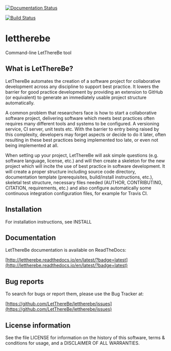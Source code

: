 [![Documentation Status](https://readthedocs.org/projects/lettherebe/badge/?version=latest)](http://lettherebe.readthedocs.io/en/latest/?badge=latest)

[![Build Status](https://travis-ci.org/LetThereBe/lettherebe.svg?branch=master)](https://travis-ci.org/LetThereBe/lettherebe)

# lettherebe
Command-line LetThereBe tool


## What is LetThereBe?

LetThereBe automates the creation of a software project for collaborative development across any discipline to support best practice. It lowers the barrier for good practice development by providing an extension to GitHub (or equivalent) to generate an immediately usable project structure automatically.

A common problem that researchers face is how to start a collaborative software project, delivering software which meets best practices often requires many different tools and systems to be configured. A versioning service, CI server, unit tests etc. With the barrier to entry being raised by this complexity, developers may forget aspects or decide to do it later, often resulting in these best practices being implemented too late, or even not being implemented at all.

When setting up your project, LetThereBe will ask simple questions (e.g. software language, license, etc.) and will then create a skeleton for the new project which will incite the use of best practice in software development. It will create a proper structure including source code directory, documentation template (prerequisites, build/install instructions, etc.), skeletal test structure, necessary files needed (AUTHOR, CONTRIBUTING, CITATION, requirements, etc.) and also configure automatically some continuous integration configuration files, for example for Travis CI.


## Installation

For installation instructions, see INSTALL

## Documentation

LetThereBe documentation is available on ReadTheDocs:

[http://lettherebe.readthedocs.io/en/latest/?badge=latest](http://lettherebe.readthedocs.io/en/latest/?badge=latest)


## Bug reports

To search for bugs or report them, please use the  Bug Tracker at:

[https://github.com/LetThereBe/lettherebe/issues](https://github.com/LetThereBe/lettherebe/issues)

## License information

See the file LICENSE for information on the history of this software, terms & conditions for usage, and a DISCLAIMER OF ALL WARRANTIES.
